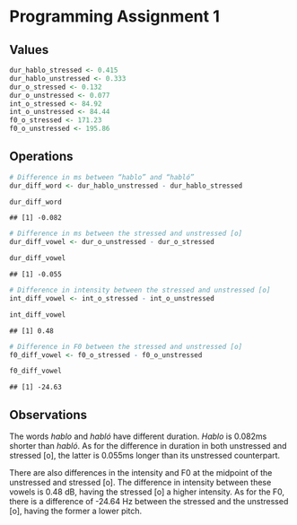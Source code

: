 
# Programming Assignment 1

## Values

``` r
dur_hablo_stressed <- 0.415
dur_hablo_unstressed <- 0.333
dur_o_stressed <- 0.132
dur_o_unstressed <- 0.077
int_o_stressed <- 84.92
int_o_unstressed <- 84.44
f0_o_stressed <- 171.23
f0_o_unstressed <- 195.86
```

## Operations

``` r
# Difference in ms between “hablo” and “habló”
dur_diff_word <- dur_hablo_unstressed - dur_hablo_stressed

dur_diff_word
```

    ## [1] -0.082

``` r
# Difference in ms between the stressed and unstressed [o]
dur_diff_vowel <- dur_o_unstressed - dur_o_stressed

dur_diff_vowel
```

    ## [1] -0.055

``` r
# Difference in intensity between the stressed and unstressed [o]
int_diff_vowel <- int_o_stressed - int_o_unstressed

int_diff_vowel
```

    ## [1] 0.48

``` r
# Difference in F0 between the stressed and unstressed [o]
f0_diff_vowel <- f0_o_stressed - f0_o_unstressed

f0_diff_vowel
```

    ## [1] -24.63

## Observations

The words *hablo* and *habló* have different duration. *Hablo* is
0.082ms shorter than *habló*. As for the difference in duration in both
unstressed and stressed \[o\], the latter is 0.055ms longer than its
unstressed counterpart.

There are also differences in the intensity and F0 at the midpoint of
the unstressed and stressed \[o\]. The difference in intensity between
these vowels is 0.48 dB, having the stressed \[o\] a higher intensity.
As for the F0, there is a difference of -24.64 Hz between the stressed
and the unstressed \[o\], having the former a lower pitch.
